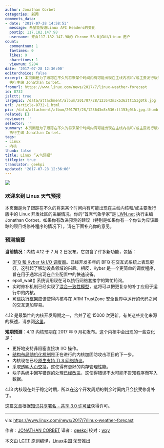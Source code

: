 ```yaml
---
author: Jonathan Corbet
categories: 新闻
comments_data:
- date: '2017-07-28 14:58:51'
  message: 希望能报道Linux API Headers的变化
  postip: 117.182.147.98
  username: 来自117.182.147.98的 Chrome 58.0|GNU/Linux 用户
count:
  commentnum: 1
  favtimes: 0
  likes: 0
  sharetimes: 1
  viewnum: 5284
date: '2017-07-28 12:36:00'
editorchoice: false
excerpt: 本页面是为了跟踪在不久的将来某个时间内有可能出现在主线内核和/或主要发行版中的 Linux 开发社区的进展情况。你的“首席气象学家”是 LWN.net
  执行主编 Jonathan Corbet。
fromurl: https://www.linux.com/news/2017/7/linux-weather-forecast
id: 8732
islctt: true
largepic: /data/attachment/album/201707/28/123643m3x536ztt153g0tk.jpg
url: /article-8732-1.html
pic: /data/attachment/album/201707/28/123643m3x536ztt153g0tk.jpg.thumb.jpg
related: []
reviewer: ''
selector: ''
summary: 本页面是为了跟踪在不久的将来某个时间内有可能出现在主线内核和/或主要发行版中的 Linux 开发社区的进展情况。你的“首席气象学家”是 LWN.net
  执行主编 Jonathan Corbet。
tags:
- Linux
- 内核
thumb: false
title: Linux “天气预报”
titlepic: true
translator: geekpi
updated: '2017-07-28 12:36:00'
---
```


![](/data/attachment/album/201707/28/123643m3x536ztt153g0tk.jpg)


### 欢迎来到 Linux 天气预报


本页面是为了跟踪在不久的将来某个时间内有可能出现在主线内核和/或主要发行版中的 Linux 开发社区的进展情况。你的“首席气象学家”是 [LWN.net](http://www.lwn.net/) 执行主编 Jonathan Corbet。如果你有改进预测的建议（特别是如果你有一个你认为应该跟踪的项目或修补程序的情况下），请在下面补充你的意见。


### 预测摘要


**当前情况**：内核 4.12 于 7 月 2 日发布。它包含了许多新功能，包括：


* [BFQ 和 Kyber 块 I/O 调度器](https://lwn.net/Articles/720675/)。已经开发多年的 BFQ 在交互式系统上表现更好，这引起了移动设备领域的兴趣。相反，Kyber 是一个更简单的调度程序，旨在用于通常出现在企业配置中的快速设备。
* epoll\_wait() 系统调用现在可以执行网络套接字的繁忙轮询。
* 实时修补机制已经实现了[混合一致性模型](https://git.kernel.org/pub/scm/linux/kernel/git/torvalds/linux.git/commit/?id=d83a7cb375eec21f04c83542395d08b2f6641da2)，这将可以把更复杂的补丁应用于运行中的内核。
* [可信执行框架](https://lwn.net/Articles/717125/)应该使得内核与在 ARM TrustZone 安全世界中运行的代码之间的交互更加容易。


4.12 是最繁忙的内核开发周期之一，合并了近 15000 次更新。有关这些变化来源的概述，请参阅[这里](https://lwn.net/Articles/726950/)。


**短期预测**：4.13 内核预期在 2017 年 9 月初发布。这个内核中会出现的一些变化是：


* 更好地支持非阻塞直接块 I/O 操作。
* [结构布局随机化机制](https://lwn.net/Articles/722293/)是正在进行的内核加固防攻击项目的下一步。
* 内核现在已经[原生支持 TLS 网络协议](https://lwn.net/Articles/666509/)。
* 采取[透明大页交换](https://lwn.net/Articles/717707/)，这使得有更好的内存管理性能。
* 块子系统中回写错误的处理[已经改进](https://lwn.net/Articles/724307/)，这使得错误不太可能不告知程序而写入数据。


4.13 内核现在处于稳定时期，所以在这个开发周期的剩余时间内只会接受修复补丁。


这篇[文章](http://purl.org/dc/elements/1.1/)根据[知识共享署名 - 共享 3.0 许可证](http://creativecommons.org/licenses/by-sa/3.0/)获得许可。




---


via: <https://www.linux.com/news/2017/7/linux-weather-forecast>


作者：[JONATHAN CORBET](https://www.linux.com/users/corbet) 译者：[geekpi](https://github.com/geekpi) 校对：[wxy](https://github.com/wxy)


本文由 [LCTT](https://github.com/LCTT/TranslateProject) 原创编译，[Linux中国](https://linux.cn/) 荣誉推出